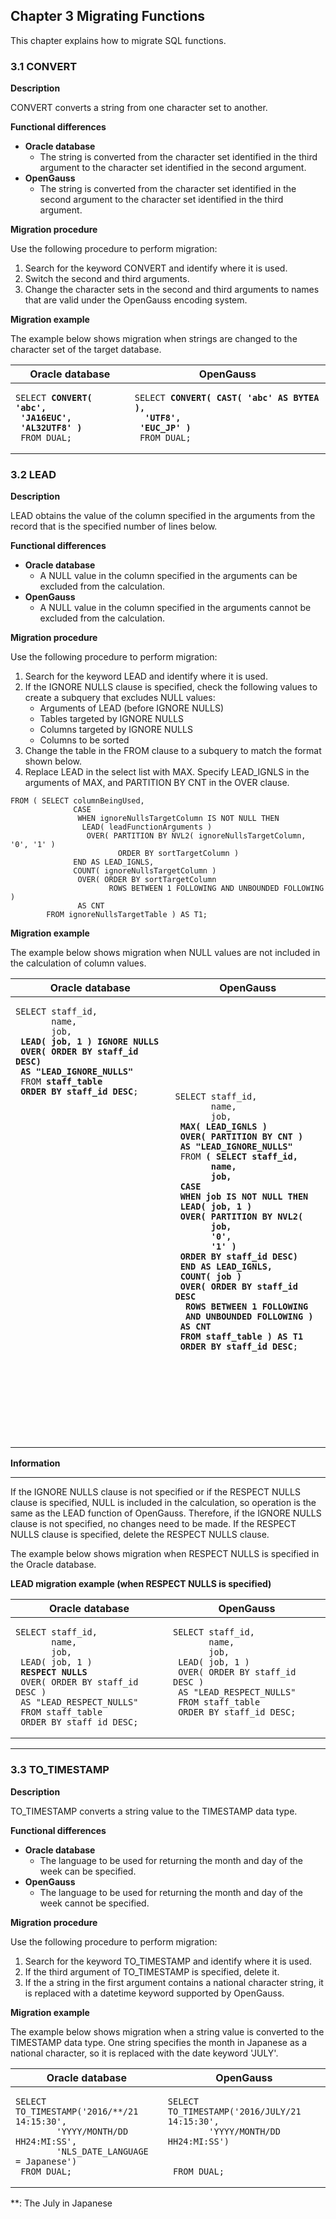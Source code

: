 Chapter 3 Migrating Functions
---

This chapter explains how to migrate SQL functions.

### 3.1 CONVERT

**Description**

CONVERT converts a string from one character set to another.

**Functional differences**

 - **Oracle database**
    - The string is converted from the character set identified in the third argument to the character set identified in the second argument.
 - **OpenGauss**
     - The string is converted from the character set identified in the second argument to the character set identified in the third argument.

**Migration procedure**

Use the following procedure to perform migration:

 1. Search for the keyword CONVERT and identify where it is used.
 2. Switch the second and third arguments.
 3. Change the character sets in the second and third arguments to names that are valid under the OpenGauss encoding system.

**Migration example**

The example below shows migration when strings are changed to the character set of the target database.

<table>
<thead>
<tr>
<th align="center">Oracle database</th>
<th align="center">OpenGauss</th>
</tr>
</thead>
<tbody>
<tr>
<td align="left">
<pre><code>SELECT <b>CONVERT( 'abc', 
 'JA16EUC', 
 'AL32UTF8' )</b> 
 FROM DUAL;</code></pre>
</td>

<td align="left">
<pre><code>SELECT <b>CONVERT( CAST( 'abc' AS BYTEA ), 
  'UTF8', 
 'EUC_JP' )</b> 
 FROM DUAL;</code></pre>
</td>
</tr>
</tbody>
</table>

### 3.2 LEAD

**Description**

LEAD obtains the value of the column specified in the arguments from the record that is the specified number of lines below.

**Functional differences**

 - **Oracle database**
     - A NULL value in the column specified in the arguments can be excluded from the calculation.
 - **OpenGauss**
     - A NULL value in the column specified in the arguments cannot be excluded from the calculation.

**Migration procedure**

Use the following procedure to perform migration:

 1. Search for the keyword LEAD and identify where it is used.
 2. If the IGNORE NULLS clause is specified, check the following values to create a subquery that excludes NULL values:
     - Arguments of LEAD (before IGNORE NULLS)
     - Tables targeted by IGNORE NULLS
     - Columns targeted by IGNORE NULLS
     - Columns to be sorted
 3. Change the table in the FROM clause to a subquery to match the format shown below.
 4. Replace LEAD in the select list with MAX. Specify LEAD_IGNLS in the arguments of MAX, and PARTITION BY CNT in the OVER clause.

~~~
FROM ( SELECT columnBeingUsed,
              CASE
               WHEN ignoreNullsTargetColumn IS NOT NULL THEN
                LEAD( leadFunctionArguments )
                 OVER( PARTITION BY NVL2( ignoreNullsTargetColumn, '0', '1' )
                        ORDER BY sortTargetColumn )
              END AS LEAD_IGNLS,
              COUNT( ignoreNullsTargetColumn )
               OVER( ORDER BY sortTargetColumn
                      ROWS BETWEEN 1 FOLLOWING AND UNBOUNDED FOLLOWING )
               AS CNT
        FROM ignoreNullsTargetTable ) AS T1;
~~~

**Migration example**

The example below shows migration when NULL values are not included in the calculation of column values.

<table>
<thead>
<tr>
<th align="center">Oracle database</th>
<th align="center">OpenGauss</th>
</tr>
</thead>
<tbody>
<tr>
<td align="left">
<pre><code>SELECT staff_id, 
       name, 
       job, 
 <b>LEAD( job, 1 ) IGNORE NULLS 
 OVER( ORDER BY staff_id DESC) 
 AS "LEAD_IGNORE_NULLS"</b> 
 FROM <b>staff_table 
 ORDER BY staff_id DESC</b>;
<br>
<br>
<br>
<br>
<br>
<br>
<br>
<br>
<br>
<br>
<br>
<br>
<br>
<br>
<br>
<br>
<br>
</code></pre>
</td>

<td align="left">
<pre><code>SELECT staff_id, 
       name, 
       job, 
 <b>MAX( LEAD_IGNLS ) 
 OVER( PARTITION BY CNT ) 
 AS "LEAD_IGNORE_NULLS"</b> 
 FROM <b>( SELECT staff_id, 
       name, 
       job, 
 CASE 
 WHEN job IS NOT NULL THEN 
 LEAD( job, 1 ) 
 OVER( PARTITION BY NVL2( 
       job, 
       '0', 
       '1' ) 
 ORDER BY staff_id DESC) 
 END AS LEAD_IGNLS, 
 COUNT( job ) 
 OVER( ORDER BY staff_id DESC 
  ROWS BETWEEN 1 FOLLOWING 
  AND UNBOUNDED FOLLOWING ) 
 AS CNT 
 FROM staff_table ) AS T1 
 ORDER BY staff_id DESC</b>;</code></pre>
</td>
</tr>
</tbody>
</table>

**Information**

----

If the IGNORE NULLS clause is not specified or if the RESPECT NULLS clause is specified, NULL is included in the calculation, so operation is the same as the LEAD function of OpenGauss. Therefore, if the IGNORE NULLS clause is not specified, no changes need to be made. If the RESPECT NULLS clause is specified, delete the RESPECT NULLS clause.

The example below shows migration when RESPECT NULLS is specified in the Oracle database.

**LEAD migration example (when RESPECT NULLS is specified)**

<table>
<thead>
<tr>
<th align="center">Oracle database</th>
<th align="center">OpenGauss</th>
</tr>
</thead>
<tbody>
<tr>
<td align="left">
<pre><code>SELECT staff_id, 
       name, 
       job, 
 LEAD( job, 1 ) 
 <b>RESPECT NULLS</b> 
 OVER( ORDER BY staff_id DESC ) 
 AS "LEAD_RESPECT_NULLS" 
 FROM staff_table 
 ORDER BY staff_id DESC;</code></pre>
</td>

<td align="left">
<pre><code>SELECT staff_id, 
       name, 
       job, 
 LEAD( job, 1 ) 
 OVER( ORDER BY staff_id DESC ) 
 AS "LEAD_RESPECT_NULLS" 
 FROM staff_table 
 ORDER BY staff_id DESC; 
 </code></pre>
</td>
</tr>
</tbody>
</table>

----

### 3.3 TO_TIMESTAMP

**Description**

TO_TIMESTAMP converts a string value to the TIMESTAMP data type.

**Functional differences**

 - **Oracle database**
     - The language to be used for returning the month and day of the week can be specified.
 - **OpenGauss**
     - The language to be used for returning the month and day of the week cannot be specified.

**Migration procedure**

Use the following procedure to perform migration:

 1. Search for the keyword TO_TIMESTAMP and identify where it is used.
 2. If the third argument of TO_TIMESTAMP is specified, delete it.
 3. If the a string in the first argument contains a national character string, it is replaced with a datetime keyword supported by OpenGauss.

**Migration example**

The example below shows migration when a string value is converted to the TIMESTAMP data type. One string specifies the month in Japanese as a national character, so it is replaced with the date keyword 'JULY'.

<table>
<thead>
<tr>
<th align="center">Oracle database</th>
<th align="center">OpenGauss</th>
</tr>
</thead>
<tbody>
<tr>
<td align="left">
<pre><code>SELECT TO_TIMESTAMP('2016/**/21 14:15:30', 
        'YYYY/MONTH/DD HH24:MI:SS', 
        'NLS_DATE_LANGUAGE = Japanese') 
 FROM DUAL;</code></pre>
</td>

<td align="left">
<pre><code>SELECT TO_TIMESTAMP('2016/JULY/21 14:15:30', 
        'YYYY/MONTH/DD HH24:MI:SS') 
<br>
 FROM DUAL;</code></pre>
</td>
</tr>
</tbody>
</table>

\*\*: The July in Japanese

